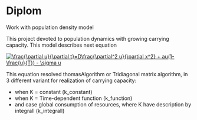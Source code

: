 # Diplom
Work with population density model

This project devoted to population dynamics with growing carrying capacity. This model describes next equation

<a href="https://www.codecogs.com/eqnedit.php?latex=\frac{\partial&space;u}{\partial&space;t}=D\frac{\partial^2&space;u}{\partial&space;x^2}&space;&plus;&space;au(1-\frac{u}{T})&space;-&space;\sigma&space;u" target="_blank"><img src="https://latex.codecogs.com/gif.latex?\frac{\partial&space;u}{\partial&space;t}=D\frac{\partial^2&space;u}{\partial&space;x^2}&space;&plus;&space;au(1-\frac{u}{T})&space;-&space;\sigma&space;u" title="\frac{\partial u}{\partial t}=D\frac{\partial^2 u}{\partial x^2} + au(1-\frac{u}{T}) - \sigma u" /></a>

This equation resolved thomasAlgorithm or Tridiagonal matrix algorithm, in  3 different variant for realization of carrying capacity:
* when K = constant (k_constant)
* when K = Time-dependent function (k_function)
* and case global consumption of resources, where K have description by integrall (k_integrall)
